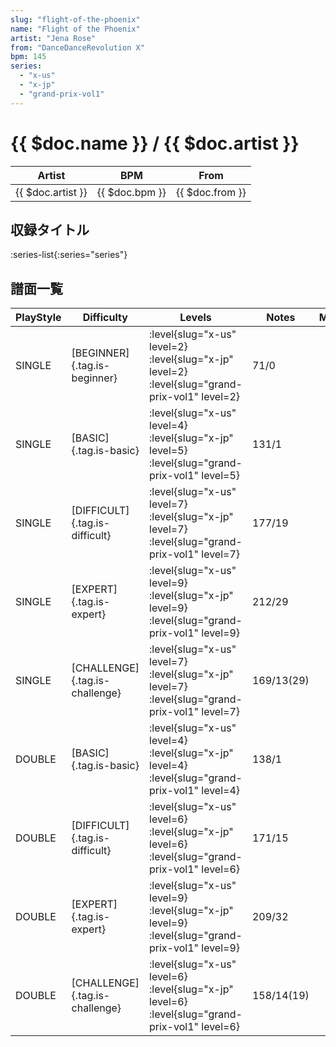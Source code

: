 ```yaml
---
slug: "flight-of-the-phoenix"
name: "Flight of the Phoenix"
artist: "Jena Rose"
from: "DanceDanceRevolution X"
bpm: 145
series:
  - "x-us"
  - "x-jp"
  - "grand-prix-vol1"
---
```


# {{ $doc.name }} / {{ $doc.artist }}

|Artist|BPM|From|
|------|---|----|
|{{ $doc.artist }}|{{ $doc.bpm }}|{{ $doc.from }}|

## 収録タイトル

:series-list{:series="series"}

## 譜面一覧

|PlayStyle|Difficulty|Levels|Notes|Movie|
|---------|----------|------|-----|-----|
|SINGLE|[BEGINNER]{.tag.is-beginner}|<div class="field is-grouped is-grouped-multiline"> :level{slug="x-us" level=2} :level{slug="x-jp" level=2} :level{slug="grand-prix-vol1" level=2}</div>|71/0||
|SINGLE|[BASIC]{.tag.is-basic}|<div class="field is-grouped is-grouped-multiline"> :level{slug="x-us" level=4} :level{slug="x-jp" level=5} :level{slug="grand-prix-vol1" level=5}</div>|131/1||
|SINGLE|[DIFFICULT]{.tag.is-difficult}|<div class="field is-grouped is-grouped-multiline"> :level{slug="x-us" level=7} :level{slug="x-jp" level=7} :level{slug="grand-prix-vol1" level=7}</div>|177/19||
|SINGLE|[EXPERT]{.tag.is-expert}|<div class="field is-grouped is-grouped-multiline"> :level{slug="x-us" level=9} :level{slug="x-jp" level=9} :level{slug="grand-prix-vol1" level=9}</div>|212/29||
|SINGLE|[CHALLENGE]{.tag.is-challenge}|<div class="field is-grouped is-grouped-multiline"> :level{slug="x-us" level=7} :level{slug="x-jp" level=7} :level{slug="grand-prix-vol1" level=7}</div>|169/13(29)||
|DOUBLE|[BASIC]{.tag.is-basic}|<div class="field is-grouped is-grouped-multiline"> :level{slug="x-us" level=4} :level{slug="x-jp" level=4} :level{slug="grand-prix-vol1" level=4}</div>|138/1||
|DOUBLE|[DIFFICULT]{.tag.is-difficult}|<div class="field is-grouped is-grouped-multiline"> :level{slug="x-us" level=6} :level{slug="x-jp" level=6} :level{slug="grand-prix-vol1" level=6}</div>|171/15||
|DOUBLE|[EXPERT]{.tag.is-expert}|<div class="field is-grouped is-grouped-multiline"> :level{slug="x-us" level=9} :level{slug="x-jp" level=9} :level{slug="grand-prix-vol1" level=9}</div>|209/32||
|DOUBLE|[CHALLENGE]{.tag.is-challenge}|<div class="field is-grouped is-grouped-multiline"> :level{slug="x-us" level=6} :level{slug="x-jp" level=6} :level{slug="grand-prix-vol1" level=6}</div>|158/14(19)||
